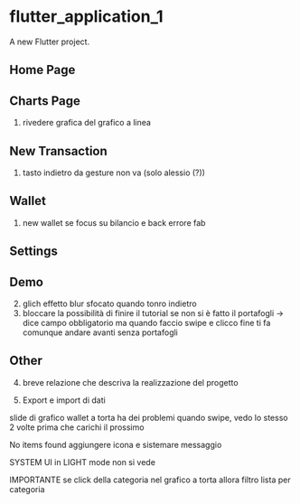 # flutter_application_1

A new Flutter project.

## Home Page
## Charts Page
1. ⁠⁠rivedere grafica del grafico a linea
## New Transaction
1. tasto indietro da gesture non va (solo alessio (?))


## Wallet
1. new wallet se focus su bilancio e back errore fab 
## Settings

## Demo
2. glich effetto blur sfocato quando tonro indietro 
3. bloccare la possibilità di finire il tutorial se non si è fatto il portafogli -> dice campo obbligatorio ma quando faccio swipe e clicco fine ti fa comunque andare avanti senza portafogli



## Other
4. ⁠breve relazione che descriva la realizzazione del progetto

5. Export e import di dati 




slide di grafico wallet a torta ha dei problemi quando swipe, vedo lo stesso 2 volte prima che carichi il prossimo

No items found aggiungere icona e sistemare messaggio

SYSTEM UI in LIGHT mode non si vede

IMPORTANTE se click della categoria nel grafico a torta allora filtro lista per categoria



